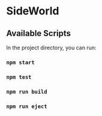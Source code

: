 # SideWorld

## Available Scripts

In the project directory, you can run:

### `npm start`

### `npm test`

### `npm run build`

### `npm run eject`

